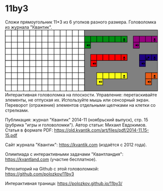# 11by3
Сложи прямоугольник 11*3 из 6 уголков разного размера. Головоломка из журнала "Квантик". 
![screen](https://github.com/polozkov/11by3/blob/main/screen.jpg)
Интерактивная головоломка на плоскости. Управление: перетаскивайте элементы, не отпуская их. 
Используйте мышь или сенсорный экран. Переворот (отражение) элементов отдельными щелчками на клетки со стрелками.

Публикация: журнал "Квантик" 2014-11 (ноябрьский выпуск), стр. 15 (рубрика "игры и головоломки"). Автор статьи: Михаил Евдокимов. Статья в формате PDF: 
https://old.kvantik.com/art/files/pdf/2014-11.15-15.pdf

Сайт журнала "Квантик": 
https://kvantik.com (издаётся с 2012 года). 

Олимпиада с интерактивными задачами "Квантландия": 
https://kvantland.com (участие бесплатное).


Репозиторий на Github с этой головоломкой:
https://github.com/polozkov/11by3

Интерактивная траница:
https://polozkov.github.io/11by3/
